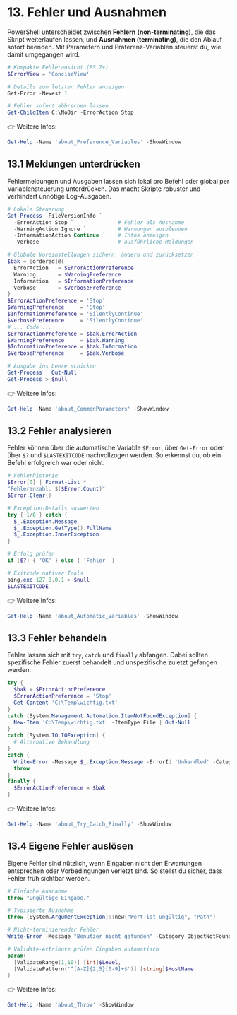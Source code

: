 # 13. Fehler und Ausnahmen

PowerShell unterscheidet zwischen **Fehlern (non-terminating)**, die das Skript weiterlaufen lassen, und **Ausnahmen (terminating)**, die den Ablauf sofort beenden. Mit Parametern und Präferenz-Variablen steuerst du, wie damit umgegangen wird.

```powershell
# Kompakte Fehleransicht (PS 7+)
$ErrorView = 'ConciseView'

# Details zum letzten Fehler anzeigen
Get-Error -Newest 1

# Fehler sofort abbrechen lassen
Get-ChildItem C:\NoDir -ErrorAction Stop
```

👉 Weitere Infos:

```powershell
Get-Help -Name 'about_Preference_Variables' -ShowWindow
```

## 13.1 Meldungen unterdrücken

Fehlermeldungen und Ausgaben lassen sich lokal pro Befehl oder global per Variablensteuerung unterdrücken. Das macht Skripte robuster und verhindert unnötige Log-Ausgaben.

```powershell
# Lokale Steuerung
Get-Process -FileVersionInfo `
  -ErrorAction Stop `              # Fehler als Ausnahme
  -WarningAction Ignore `          # Warnungen ausblenden
  -InformationAction Continue `    # Infos anzeigen
  -Verbose                         # ausführliche Meldungen
```

```powershell
# Globale Voreinstellungen sichern, ändern und zurücksetzen
$bak = [ordered]@{
  ErrorAction   = $ErrorActionPreference
  Warning       = $WarningPreference
  Information   = $InformationPreference
  Verbose       = $VerbosePreference
}
$ErrorActionPreference = 'Stop'
$WarningPreference     = 'Stop'
$InformationPreference = 'SilentlyContinue'
$VerbosePreference     = 'SilentlyContinue'
# ... Code ...
$ErrorActionPreference = $bak.ErrorAction
$WarningPreference     = $bak.Warning
$InformationPreference = $bak.Information
$VerbosePreference     = $bak.Verbose
```

```powershell
# Ausgabe ins Leere schicken
Get-Process | Out-Null
Get-Process > $null
```

👉 Weitere Infos:

```powershell
Get-Help -Name 'about_CommonParameters' -ShowWindow
```

## 13.2 Fehler analysieren

Fehler können über die automatische Variable `$Error`, über `Get-Error` oder über `$?` und `$LASTEXITCODE` nachvollzogen werden. So erkennst du, ob ein Befehl erfolgreich war oder nicht.

```powershell
# Fehlerhistorie
$Error[0] | Format-List *
"Fehleranzahl: $($Error.Count)"
$Error.Clear()
```

```powershell
# Exception-Details auswerten
try { 1/0 } catch {
  $_.Exception.Message
  $_.Exception.GetType().FullName
  $_.Exception.InnerException
}
```

```powershell
# Erfolg prüfen
if ($?) { 'OK' } else { 'Fehler' }

# Exitcode nativer Tools
ping.exe 127.0.0.1 > $null
$LASTEXITCODE
```

👉 Weitere Infos:

```powershell
Get-Help -Name 'about_Automatic_Variables' -ShowWindow
```

## 13.3 Fehler behandeln

Fehler lassen sich mit `try`, `catch` und `finally` abfangen. Dabei sollten spezifische Fehler zuerst behandelt und unspezifische zuletzt gefangen werden.

```powershell
try {
  $bak = $ErrorActionPreference
  $ErrorActionPreference = 'Stop'
  Get-Content 'C:\Temp\wichtig.txt'
}
catch [System.Management.Automation.ItemNotFoundException] {
  New-Item 'C:\Temp\wichtig.txt' -ItemType File | Out-Null
}
catch [System.IO.IOException] {
  # Alternative Behandlung
}
catch {
  Write-Error -Message $_.Exception.Message -ErrorId 'Unhandled' -Category NotSpecified
  throw
}
finally {
  $ErrorActionPreference = $bak
}
```

👉 Weitere Infos:

```powershell
Get-Help -Name 'about_Try_Catch_Finally' -ShowWindow
```

## 13.4 Eigene Fehler auslösen

Eigene Fehler sind nützlich, wenn Eingaben nicht den Erwartungen entsprechen oder Vorbedingungen verletzt sind. So stellst du sicher, dass Fehler früh sichtbar werden.

```powershell
# Einfache Ausnahme
throw "Ungültige Eingabe."

# Typisierte Ausnahme
throw [System.ArgumentException]::new("Wert ist ungültig", "Path")

# Nicht-terminierender Fehler
Write-Error -Message "Benutzer nicht gefunden" -Category ObjectNotFound -ErrorId 'User404' -TargetObject 'max.mustermann'
```

```powershell
# Validate-Attribute prüfen Eingaben automatisch
param(
  [ValidateRange(1,10)] [int]$Level,
  [ValidatePattern('^[A-Z]{2,5}[0-9]+$')] [string]$HostName
)
```

👉 Weitere Infos:

```powershell
Get-Help -Name 'about_Throw' -ShowWindow
```
